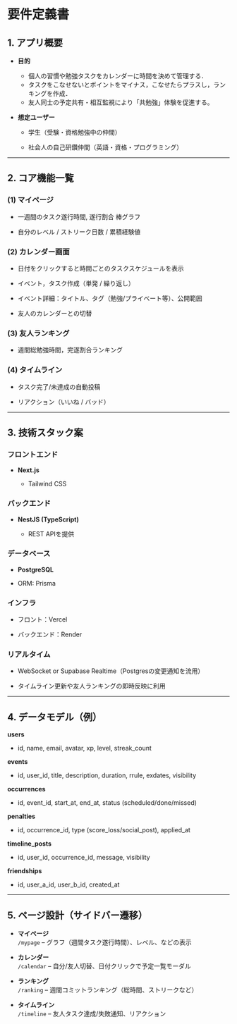 # 要件定義書

## 1\. アプリ概要

- **目的**  
    
    - 個人の習慣や勉強タスクをカレンダーに時間を決めて管理する．
    - タスクをこなせないとポイントをマイナス，こなせたらプラスし，ランキングを作成．
    - 友人同士の予定共有・相互監視により「共勉強」体験を促進する。
    
- **想定ユーザー**
    
    - 学生（受験・資格勉強中の仲間）
        
    - 社会人の自己研鑽仲間（英語・資格・プログラミング）
        

---

## 2\. コア機能一覧

### (1) マイページ

- 一週間のタスク遂行時間, 遂行割合 棒グラフ
    
- 自分のレベル / ストリーク日数 / 累積経験値
    

### (2) カレンダー画面

- 日付をクリックすると時間ごとのタスクスケジュールを表示
    
- イベント，タスク作成（単発 / 繰り返し）
    
- イベント詳細：タイトル、タグ（勉強/プライベート等）、公開範囲
    
- 友人のカレンダーとの切替
    

### (3) 友人ランキング

- 週間総勉強時間，完遂割合ランキング
    

### (4) タイムライン

- タスク完了/未達成の自動投稿
    
- リアクション（いいね / バッド）
    

---

## 3\. 技術スタック案

### フロントエンド

- **Next.js**
    
    - Tailwind CSS
        

### バックエンド

- **NestJS (TypeScript)**
    
    - REST APIを提供
        

### データベース

- **PostgreSQL**
        
- ORM: Prisma
    

### インフラ

- フロント：Vercel
    
- バックエンド：Render
    

### リアルタイム

- WebSocket or Supabase Realtime（Postgresの変更通知を流用）
    
- タイムライン更新や友人ランキングの即時反映に利用
    

---

## 4\. データモデル（例）

**users**

- id, name, email, avatar, xp, level, streak\_count
    

**events**

- id, user\_id, title, description, duration, rrule, exdates, visibility
    

**occurrences**

- id, event\_id, start\_at, end\_at, status (scheduled/done/missed)
    

**penalties**

- id, occurrence\_id, type (score\_loss/social\_post), applied\_at
    

**timeline\_posts**

- id, user\_id, occurrence\_id, message, visibility
    

**friendships**

- id, user_a_id, user_b_id, created_at
    

---

## 5\. ページ設計（サイドバー遷移）

- **マイページ**  
    `/mypage` – グラフ（週間タスク遂行時間）、レベル、などの表示
    
- **カレンダー**  
    `/calendar` – 自分/友人切替、日付クリックで予定一覧モーダル
    
- **ランキング**  
    `/ranking` – 週間コミットランキング（総時間、ストリークなど）
    
- **タイムライン**  
    `/timeline` – 友人タスク達成/失敗通知、リアクション